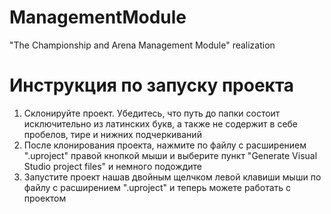 # ManagementModule
"The Championship and Arena Management Module" realization

# Инструкция по запуску проекта
1) Склонируйте проект. Убедитесь, что путь до папки состоит исключительно из латинских букв, а также не содержит в себе пробелов, тире и нижних подчеркиваний
2) После клонирования проекта, нажмите по файлу с расширением ".uproject" правой кнопкой мыши и выберите пункт "Generate Visual Studio project files" и немного подождите
3) Запустите проект нашав двойным щелчком левой клавиши мыши по файлу с расширением ".uproject" и теперь можете работать с проектом
